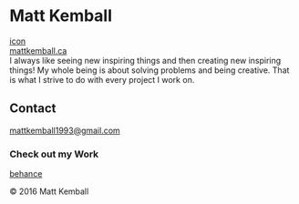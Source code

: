 # Matt Kemball
[icon](icon-01.jpg)
<br>[mattkemball.ca](http://mattkemball.ca)
<br>I always like seeing new inspiring things and then creating new inspiring things! My whole being is about solving problems and being creative. That is what I strive to do with every project I work on.

## Contact
[mattkemball1993@gmail.com](mailto:mattkemball1993@gmail.com)

### Check out my Work

[behance](https://www.behance.net/kemballcreative)

© 2016 Matt Kemball
